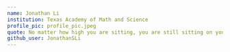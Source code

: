 ```yaml
---
name: Jonathan Li
institution: Texas Academy of Math and Science
profile_pic: profile_pic.jpeg
quote: No matter how high you are sitting, you are still sitting on your a**.
github_user: JonathanSLi
---
```

